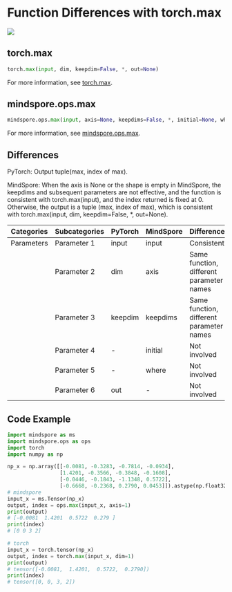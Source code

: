 # Function Differences with torch.max

<a href="https://gitee.com/mindspore/docs/blob/r2.0/docs/mindspore/source_en/note/api_mapping/pytorch_diff/max.md" target="_blank"><img src="https://mindspore-website.obs.cn-north-4.myhuaweicloud.com/website-images/r2.0/resource/_static/logo_source_en.png"></a>

## torch.max

```python
torch.max(input, dim, keepdim=False, *, out=None)
```

For more information, see [torch.max](https://pytorch.org/docs/1.8.1/torch.html#torch.max).

## mindspore.ops.max

```python
mindspore.ops.max(input, axis=None, keepdims=False, *, initial=None, where=None)
```

For more information, see [mindspore.ops.max](https://mindspore.cn/docs/en/r2.0/api_python/ops/mindspore.ops.max.html).

## Differences

PyTorch: Output tuple(max, index of max).

MindSpore: When the axis is None or the shape is empty in MindSpore, the keepdims and subsequent parameters are not effective, and the function is consistent with torch.max(input), and the index returned is fixed at 0. Otherwise, the output is a tuple (max, index of max), which is consistent with torch.max(input, dim, keepdim=False, *, out=None).

| Categories | Subcategories |PyTorch | MindSpore | Difference |
| ---- | ----- | ------- | --------- | ------------- |
|Parameters | Parameter 1 | input        | input       | Consistent |
|      | Parameter 2 | dim       | axis      | Same function, different parameter names |
| | Parameter 3 | keepdim    | keepdims     | Same function, different parameter names       |
| | Parameter 4 | -      |initial    | Not involved        |
| | Parameter 5 |  -     |where    | Not involved        |
| | Parameter 6 | out    | -         | Not involved |

## Code Example

```python
import mindspore as ms
import mindspore.ops as ops
import torch
import numpy as np

np_x = np.array([[-0.0081, -0.3283, -0.7814, -0.0934],
                 [1.4201, -0.3566, -0.3848, -0.1608],
                 [-0.0446, -0.1843, -1.1348, 0.5722],
                 [-0.6668, -0.2368, 0.2790, 0.0453]]).astype(np.float32)
# mindspore
input_x = ms.Tensor(np_x)
output, index = ops.max(input_x, axis=1)
print(output)
# [-0.0081  1.4201  0.5722  0.279 ]
print(index)
# [0 0 3 2]

# torch
input_x = torch.tensor(np_x)
output, index = torch.max(input_x, dim=1)
print(output)
# tensor([-0.0081,  1.4201,  0.5722,  0.2790])
print(index)
# tensor([0, 0, 3, 2])
```
